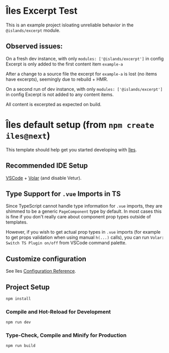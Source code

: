 # Îles Excerpt Test

This is an example project isloating unreliable behavior
in the `@islands/excerpt` module.

## Observed issues:

On a fresh dev instance, with only `modules: ['@islands/excerpt']` in config
Excerpt is only added to the first content item `example-a`

After a change to a source file the excerpt for `example-a` is lost
(no items have excerpts), seemingly due to rebuild + HMR.

On a second run of dev instance, with only `modules: ['@islands/excerpt']` in config
Excerpt is not added to any content items.

All content is excerpted as expected on build.

# Îles default setup (from `npm create iles@next`)

[îles]: https://github.com/ElMassimo/iles
[configuration reference]: https://iles-docs.netlify.app/config

This template should help get you started developing with [îles].

## Recommended IDE Setup

[VSCode](https://code.visualstudio.com/) + [Volar](https://marketplace.visualstudio.com/items?itemName=johnsoncodehk.volar) (and disable Vetur).

## Type Support for `.vue` Imports in TS

Since TypeScript cannot handle type information for `.vue` imports, they are shimmed to be a generic `PageComponent` type by default. In most cases this is fine if you don't really care about component prop types outside of templates.

However, if you wish to get actual prop types in `.vue` imports (for example to get props validation when using manual `h(...)` calls), you can run `Volar: Switch TS Plugin on/off` from VSCode command palette.

## Customize configuration

See îles [Configuration Reference].

## Project Setup

```sh
npm install
```

### Compile and Hot-Reload for Development

```sh
npm run dev
```

### Type-Check, Compile and Minify for Production

```sh
npm run build
```
